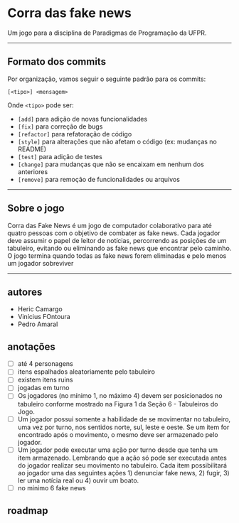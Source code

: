 # Corra das fake news

Um jogo para a disciplina de Paradigmas de Programação da UFPR.
***

## Formato dos commits

Por organização, vamos seguir o seguinte padrão para os commits:

```text
[<tipo>] <mensagem>
```

Onde `<tipo>` pode ser:

- `[add]` para adição de novas funcionalidades
- `[fix]` para correção de bugs
- `[refactor]` para refatoração de código
- `[style]` para alterações que não afetam o código (ex: mudanças no README)
- `[test]` para adição de testes
- `[change]` para mudanças que não se encaixam em nenhum dos anteriores
- `[remove]` para remoção de funcionalidades ou arquivos

***

## Sobre o jogo

Corra das Fake News é um jogo de computador colaborativo para até quatro pessoas com
o objetivo de combater as fake news. Cada jogador deve assumir o papel de leitor de
notícias, percorrendo as posições de um tabuleiro, evitando ou eliminando as fake news que
encontrar pelo caminho. O jogo termina quando todas as fake news forem eliminadas e pelo
menos um jogador sobreviver

***

## autores

- Heric Camargo
- Vinícius FOntoura
- Pedro Amaral

## anotações

- [ ] até 4 personagens
- [ ] itens espalhados aleatoriamente pelo tabuleiro
- [ ] existem itens ruins
- [ ] jogadas em turno
- [ ] Os jogadores (no mínimo 1, no máximo 4) devem ser posicionados no tabuleiro
conforme mostrado na Figura 1 da Seção 6 - Tabuleiros do Jogo.
- [ ] Um jogador possui somente a habilidade de se movimentar no tabuleiro, uma vez por
turno, nos sentidos norte, sul, leste e oeste. Se um item for encontrado após o
movimento, o mesmo deve ser armazenado pelo jogador.
- [ ] Um jogador pode executar uma ação por turno desde que tenha um item armazenado.
Lembrando que a ação só pode ser executada antes do jogador realizar seu
movimento no tabuleiro. Cada item possibilitará ao jogador uma das seguintes ações 1) denunciar fake news, 2) fugir, 3) ler uma notícia real ou 4) ouvir um boato.
- [ ] no minimo 6 fake news

## roadmap
